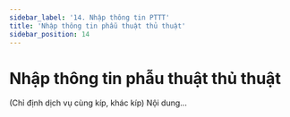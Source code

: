 ```yaml
---
sidebar_label: '14. Nhập thông tin PTTT'
title: 'Nhập thông tin phẫu thuật thủ thuật'
sidebar_position: 14
---
```

# Nhập thông tin phẫu thuật thủ thuật
(Chỉ định dịch vụ cùng kíp, khác kíp)
Nội dung...
